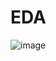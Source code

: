 # EDA

![image](https://github.com/pik1989/EDA/assets/34673684/fcf4d466-5343-41af-92f8-db469e9085e6)
